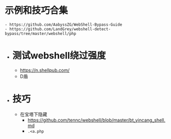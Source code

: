 # 示例和技巧合集
	- https://github.com/AabyssZG/WebShell-Bypass-Guide
	- https://github.com/LandGrey/webshell-detect-bypass/tree/master/webshell/php
- # 测试webshell绕过强度
	- https://n.shellpub.com/
	- D盾
- # 技巧
	- 在宝塔下隐藏
		- https://github.com/tennc/webshell/blob/master/bt_yincang_shell.md
		- `.<a.php`